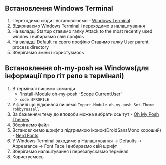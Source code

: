 ## Встановлення Windows Terminal

1. Переходимо сюди і встановлюємо - [Windows Terminal](https://www.microsoft.com/uk-ua/p/windows-terminal/9n0dx20hk701?rtc=1&activetab=pivot:overviewtab)
2. Відкриваємо Windows Terminal і переходимо в налаштування
3. На вкладці Startup ставимо галку Attack to the most recently used window і вибираємо свій профіль
4. На вкладці Default та свого профілю Ставимо галку User parent process directory
5. Зберігаємо зміни і користуємось

## Встановлення oh-my-posh на Windows(для інформації про гіт репо в терміналі)
1. В терміналі пишемо команди
    - 'Install-Module oh-my-posh -Scope CurrentUser'
    - `code $PROFILE`
2. У файлі що відкрився пишемо 
  `Import-Module oh-my-posh
  Set-Theme robbyrussell`
3. За бажанням тему до вподоби можна вибрати ось тут - [Oh My Posh Themes](https://ohmyposh.dev/docs/themes)
4. Зберігаємо файл
5. Встановлюємо шрифт з підтримкою іконок(DroidSansMono хороший) - [Nerd Fonts](https://www.nerdfonts.com/font-downloads)
6. У Windows Terminal заходимо в Налаштування -> Defaults -> Appearance -> Font Face і вибираємо свій шрифт
7. Зберігаємо налаштування і перезапускаємо термінал
8. Користуємось
